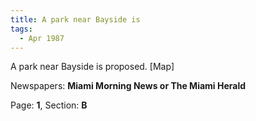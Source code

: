 ```yaml
---  
title: A park near Bayside is  
tags:  
  - Apr 1987  
---  
```

  
A park near Bayside is proposed. [Map]  
  
Newspapers: **Miami Morning News or The Miami Herald**  
  
Page: **1**, Section: **B** 
